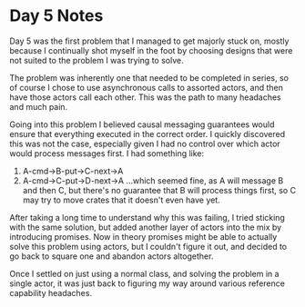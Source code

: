 # Day 5 Notes

Day 5 was the first problem that I managed to get majorly stuck on, mostly because
I continually shot myself in the foot by choosing designs that were not suited to
the problem I was trying to solve.

The problem was inherently one that needed to be completed in series, so of course I
chose to use asynchronous calls to assorted actors, and then have those actors call each
other. This was the path to many headaches and much pain.

Going into this problem I believed causal messaging guarantees would ensure that everything
executed in the correct order. I quickly discovered this was not the case, especially given
I had no control over which actor would process messages first. I had something like:
1. A-cmd->B-put->C-next->A
2. A-cmd->C-put->D-next->A
...which seemed fine, as A will message B and then C, but there's no guarantee that B will
process things first, so C may try to move crates that it doesn't even have yet.

After taking a long time to understand why this was failing, I tried sticking with the same
solution, but added another layer of actors into the mix by introducing promises. Now in
theory promises might be able to actually solve this problem using actors, but I couldn't
figure it out, and decided to go back to square one and abandon actors altogether.

Once I settled on just using a normal class, and solving the problem in a single actor, it
was just back to figuring my way around various reference capability headaches.